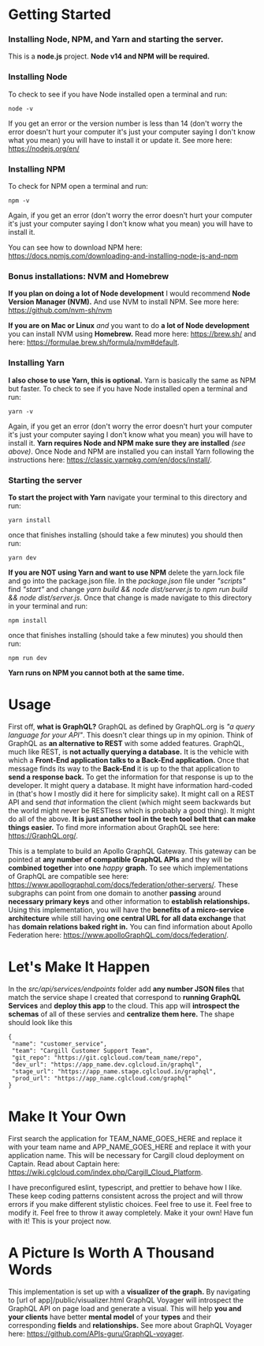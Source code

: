 # Getting Started

### Installing Node, NPM, and Yarn and starting the server.

This is a **node.js** project. **Node v14 and NPM will be required.**

### Installing Node

To check to see if you have Node installed open a terminal and run:

```
node -v
```

If you get an error or the version number is less than 14 (don't worry the error doesn't hurt your computer it's just your computer saying I don't know what you mean) you will have to install it or update it. See more here: https://nodejs.org/en/

### Installing NPM

To check for NPM open a terminal and run:

```
npm -v
```

Again, if you get an error (don't worry the error doesn't hurt your computer it's just your computer saying I don't know what you mean) you will have to install it.

You can see how to download NPM here: https://docs.npmjs.com/downloading-and-installing-node-js-and-npm

### Bonus installations: NVM and Homebrew

**If you plan on doing a lot of Node development** I would recommend **Node Version Manager (NVM).** And use NVM to install NPM. See more here: https://github.com/nvm-sh/nvm

**If you are on Mac or Linux** _and_ you want to do **a lot of Node development** you can install NVM using **Homebrew.** Read more here: https://brew.sh/ and here: https://formulae.brew.sh/formula/nvm#default.

### Installing Yarn

**I also chose to use Yarn, this is optional.** Yarn is basically the same as NPM but faster. To check to see if you have Node installed open a terminal and run:

```
yarn -v
```

Again, if you get an error (don't worry the error doesn't hurt your computer it's just your computer saying I don't know what you mean) you will have to install it. **Yarn requires Node and NPM make sure they are installed** _(see above)_. Once Node and NPM are installed you can install Yarn following the instructions here: https://classic.yarnpkg.com/en/docs/install/.

### Starting the server

**To start the project with Yarn** navigate your terminal to this directory and run:

```
yarn install
```

once that finishes installing (should take a few minutes) you should then run:

```
yarn dev
```

**If you are NOT using Yarn and want to use NPM** delete the yarn.lock file and go into the package.json file. In the _package.json_ file under _"scripts"_ find _"start"_ and change _yarn build && node dist/server.js_ to _npm run build && node dist/server.js_. Once that change is made navigate to this directory in your terminal and run:

```
npm install
```

once that finishes installing (should take a few minutes) you should then run:

```
npm run dev
```

**Yarn runs on NPM you cannot both at the same time.**

# Usage

First off, **what is GraphQL?** GraphQL as defined by GraphQL.org is _"a query language for your API"_. This doesn't clear things up in my opinion. Think of GraphQL as **an alternative to REST** with some added features. GraphQL, much like REST, is **not actually querying a database.** It is the vehicle with which a **Front-End application talks to a Back-End application.** Once that message finds its way to the **Back-End** it is up to the that application to **send a response back.** To get the information for that response is up to the developer. It might query a database. It might have information hard-coded in (that's how I mostly did it here for simplicity sake). It might call on a REST API and send _that_ information the client (which might seem backwards but the world might never be RESTless which is probably a good thing). It might do all of the above. **It is just another tool in the tech tool belt that can make things easier.** To find more information about GraphQL see here: https://GraphQL.org/.

This is a template to build an Apollo GraphQL Gateway. This gateway can be pointed at **any number of compatible GraphQL APIs** and they will be **combined together** into **one** _happy_ **graph.** To see which implementations of GraphQL are compatible see here: https://www.apollographql.com/docs/federation/other-servers/. These subgraphs can point from one domain to another **passing** around **necessary primary keys** and other information to **establish relationships.** Using this implementation, you will have the **benefits of a micro-service architecture** while still having **one central URL for all data exchange** that has **domain relations baked right in.** You can find information about Apollo Federation here: https://www.apolloGraphQL.com/docs/federation/.

# Let's Make It Happen

In the _src/api/services/endpoints_ folder add **any number JSON files** that match the service shape I created that correspond to **running GraphQL Services** and **deploy this app** to the cloud. This app will **introspect the schemas** of all of these servies and **centralize them here.** The shape should look like this

```
{
 "name": "customer_service",
 "team": "Cargill Customer Support Team",
 "git_repo": "https://git.cglcloud.com/team_name/repo",
 "dev_url": "https://app_name.dev.cglcloud.in/graphql",
 "stage_url": "https://app_name.stage.cglcloud.in/graphql",
 "prod_url": "https://app_name.cglcloud.com/graphql"
}

```

# Make It Your Own

First search the application for TEAM_NAME_GOES_HERE and replace it with your team name and APP_NAME_GOES_HERE and replace it with your application name. This will be necessary for Cargill cloud deployment on Captain. Read about Captain here: https://wiki.cglcloud.com/index.php/Cargill_Cloud_Platform.

I have preconfigured eslint, typescript, and prettier to behave how I like. These keep coding patterns consistent across the project and will throw errors if you make different stylistic choices. Feel free to use it. Feel free to modify it. Feel free to throw it away completely. Make it your own! Have fun with it! This is your project now.

# A Picture Is Worth A Thousand Words

This implementation is set up with a **visualizer of the graph.** By navigating to [url of app]/public/visualizer.html GraphQL Voyager will introspect the GraphQL API on page load and generate a visual. This will help **you and your clients** have better **mental model** of your **types** and their corresponding **fields** and **relationships.** See more about GraphQL Voyager here: https://github.com/APIs-guru/GraphQL-voyager.
